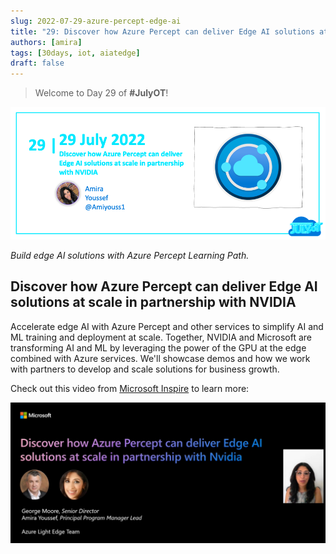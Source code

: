 ```yaml
---
slug: 2022-07-29-azure-percept-edge-ai
title: "29: Discover how Azure Percept can deliver Edge AI solutions at scale in partnership with NVIDIA"
authors: [amira]
tags: [30days, iot, aiatedge]
draft: false
---
```


<head>
  <meta name="twitter:url" content="https://julyot.dev/blog/2022-07-29-azure-percept-edge-ai" />
  <meta name="twitter:title" content="Edge AI solutions at scale with Azure Percept" />
  <meta name="twitter:description" content="Discover how Azure Percept can deliver Edge AI solutions at scale in partnership with NVIDIA" />
  <meta name="twitter:image" content="https://julyot.dev/img/png/JulyOT-banner-2022-07-29-azure-percept-edge-ai.png" />
  <meta name="twitter:card" content="summary_large_image" />
  <meta name="twitter:creator" content="@Amiyouss1" />
  <meta name="twitter:site" content="@AzureAdvocates" /> 
  <link rel="canonical" href="https://julyot.dev/blog/2022-07-29-azure-percept-edge-ai" />
</head>

> Welcome to Day 29 of **#JulyOT**!

![Page banner](/img/png/JulyOT-banner-2022-07-29-azure-percept-edge-ai.png)

_Build edge AI solutions with Azure Percept Learning Path._

## Discover how Azure Percept can deliver Edge AI solutions at scale in partnership with NVIDIA

Accelerate edge AI with Azure Percept and other services to simplify AI and ML training and deployment at scale. Together, NVIDIA and Microsoft are transforming AI and ML by leveraging the power of the GPU at the edge combined with Azure services. We'll showcase demos and how we work with partners to develop and scale solutions for business growth.

Check out this video from [Microsoft Inspire](https://inspire.microsoft.com/) to learn more:

[![Click here for the video](/img/png/azure-percept-inspire.png)](https://inspire.microsoft.com/sessions/99883333-1a37-4251-9dcf-5808ef39dc9d?wt.mc_id=eventspg_16482_webpage_reactor)
